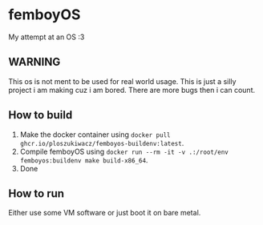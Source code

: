 # femboyOS
My attempt at an OS :3

## WARNING
This os is not ment to be used for real world usage. This is just a silly project i am making cuz i am bored. There are more bugs then i can count.

## How to build
1. Make the docker container using `docker pull ghcr.io/ploszukiwacz/femboyos-buildenv:latest`.
2. Compile femboyOS using `docker run --rm -it -v .:/root/env femboyos:buildenv make build-x86_64`.
3. Done

## How to run
Either use some VM software or just boot it on bare metal.
